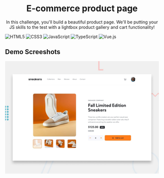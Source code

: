 <h1 align="center">E-commerce product page</h1>
<p align="center">In this challenge, you'll build a beautiful product page. We'll be putting your JS skills to the test with a lightbox product gallery and cart functionality!</p>

<p align="left">
  <img src="https://upload.wikimedia.org/wikipedia/commons/6/61/HTML5_logo_and_wordmark.svg" alt="HTML5" width="75" height="75"/>
  <img src="https://upload.wikimedia.org/wikipedia/commons/d/d5/CSS3_logo_and_wordmark.svg" alt="CSS3" width="75" height="75"/>
  <img src="https://upload.wikimedia.org/wikipedia/commons/6/6a/JavaScript-logo.png" alt="JavaScript" width="60" height="60"/>
  <img src="https://upload.wikimedia.org/wikipedia/commons/4/4c/Typescript_logo_2020.svg" alt="TypeScript" width="60" height="60"/>
  <img src="https://upload.wikimedia.org/wikipedia/commons/9/95/Vue.js_Logo_2.svg" alt="Vue.js" width="60" height="60"/>
</p>

<h2>Demo Screeshots</h2>
<img src="./design/desktop-preview.jpg">


<!-- npm run build -->
